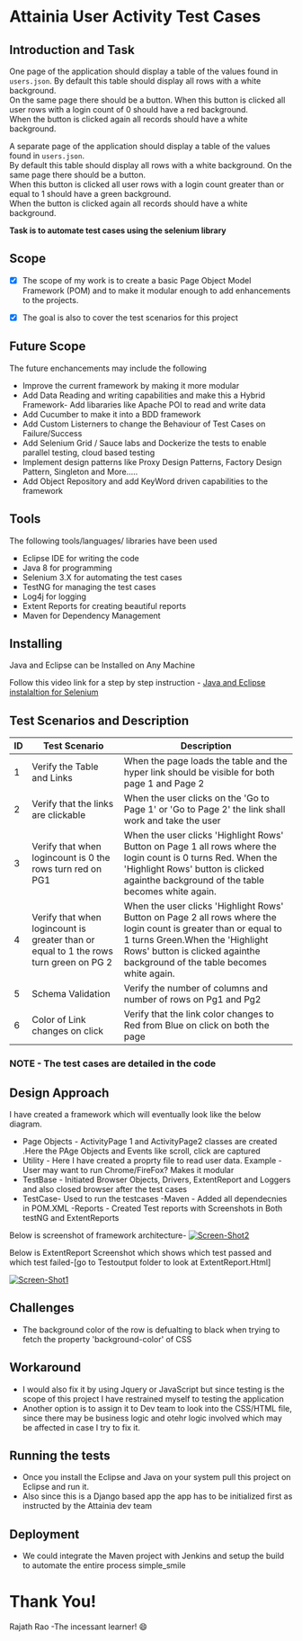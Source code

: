 # Attainia User Activity Test Cases

## Introduction and Task

One page of the application should display a table of the values found in `users.json`.  By default this table should display all rows with a white background.  
On the same page there should be a button.  When this button is clicked all user rows with a login count of 0 should have a red background.  
When the button is clicked again all records should have a white background.

A separate page of the application should display a table of the values found in `users.json`.  
By default this table should display all rows with a white background.  On the same page there should be a button.  
When this button is clicked all user rows with a login count greater than or equal to 1 should have a green background.  
When the button is clicked again all records should have a white background.

**Task is to automate test cases using the selenium library**


## Scope

- [x] The scope of my work is to create a basic Page Object Model Framework (POM) and to make it modular enough to add enhancements to the projects.

- [x] The goal is also to cover the test scenarios for this project

## Future Scope
The future enchancements may include the following 

 - Improve the current framework by making it more modular
 - Add Data Reading and writing capabilities and make this a Hybrid Framework- Add libararies like Apache POI to read and write data
 - Add Cucumber to make it into a BDD framework 
 - Add Custom Listerners to change the Behaviour of Test Cases on Failure/Success
 - Add Selenium Grid / Sauce labs and Dockerize the tests to enable parallel testing, cloud based testing 
 - Implement design patterns like Proxy Design Patterns, Factory Design Pattern, Singleton and More.....
 - Add Object Repository and add KeyWord driven capabilities to the framework
 
 ## Tools
 
 The following tools/languages/ libraries have been used
 
 <ul type="square">
<li>Eclipse IDE for writing the code</li>
<li>Java 8 for programming </li>
<li>Selenium 3.X for automating the test cases</li>
<li>TestNG for managing the test cases</li>
<li>Log4j for logging</li>
<li>Extent Reports for creating beautiful reports</li>
<li>Maven for Dependency Management</li>
</ul>

## Installing 

Java and Eclipse can be Installed on Any Machine 

Follow this video link for a step by step instruction - [Java and Eclipse instalaltion for Selenium](https://www.youtube.com/watch?v=lLKXeuRyyfY)


## Test Scenarios and Description
| ID |Test Scenario | Description
|---|------------- | -------------
| 1 |Verify the Table and Links  | When the page loads the table and the hyper link should be visible for both page 1 and Page 2
| 2 |Verify that the links are clickable  | When the user clicks on the 'Go to Page 1' or 'Go to Page 2' the link shall work and take the user 
| 3 |Verify that when logincount is 0 the rows turn red on PG1 | When the user clicks 'Highlight Rows' Button on Page 1 all rows where the login count is 0 turns Red. When the 'Highlight Rows' button is clicked againthe background of the table becomes white again.
| 4 |Verify that when logincount is greater than or equal to 1 the rows turn green on PG 2 | When the user clicks 'Highlight Rows' Button on Page 2 all rows where the login count is greater than or equal to 1 turns Green.When the 'Highlight Rows' button is clicked againthe background of the table becomes white again.
| 5 |Schema Validation | Verify the number of columns and number of rows on Pg1 and Pg2
| 6 |Color of Link changes on click| Verify that the link color changes to Red from Blue on click on both the page

### NOTE - The test cases are detailed in the code

## Design Approach

I have created a framework which will eventually look like the below diagram. 

 - Page Objects - ActivityPage 1 and ActivityPage2 classes are created .Here the PAge Objects and Events like scroll, click are captured
 - Utility - Here I have created a proprty file to read user data. Example - User may want to run Chrome/FireFox? Makes it modular
 - TestBase - Initiated Browser Objects, Drivers, ExtentReport and Loggers and also closed browser after the test cases
 - TestCase- Used to run the testcases
 -Maven - Added all dependecnies in POM.XML 
 -Reports - Created Test reports with Screenshots in Both testNG and ExtentReports
 
Below is screenshot of framework architecture- 
<a href="https://ibb.co/8mv28H7"><img src="https://i.ibb.co/FhZJ7FD/Screen-Shot2.png" alt="Screen-Shot2" border="0"></a>

Below is ExtentReport Screenshot which shows which test passed and which test failed-[go to Testoutput folder to look at ExtentReport.Html]

<a href="https://ibb.co/JCPk0FG"><img src="https://i.ibb.co/t35CkPv/Screen-Shot1.png" alt="Screen-Shot1" border="0"></a>

## Challenges

- The background color of the row is defualting to black when trying to fetch the property 'background-color' of CSS

## Workaround

- I would also fix it by using Jquery or JavaScript but since testing is the scope of this project I have restrained myself to testing the application
- Another option is to assign it to Dev team to look into the CSS/HTML file, since there may be business logic and otehr logic involved which may be affected in case I try to fix it.


## Running the tests

- Once you install the Eclipse and Java on your system pull this project on Eclipse and run it. 
- Also since this is a Django based app the app has to be initialized first as instructed by the Attainia dev team


## Deployment

- We could integrate the Maven project with Jenkins and setup the build to automate the entire process
simple_smile
# Thank You! 
Rajath Rao -The incessant learner! :smile:


